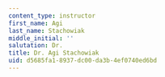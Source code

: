 ```yaml
---
content_type: instructor
first_name: Agi
last_name: Stachowiak
middle_initial: ''
salutation: Dr.
title: Dr. Agi Stachowiak
uid: d5685fa1-8937-dc00-da3b-4ef0740ed6bd
---
```

